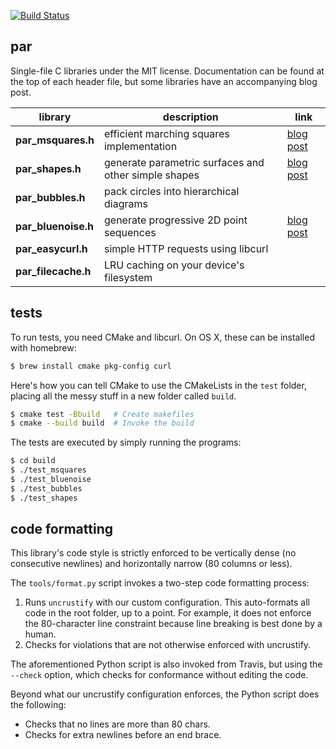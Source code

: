[![Build Status](https://travis-ci.org/prideout/par.svg?branch=master)](https://travis-ci.org/prideout/par)

## par

Single-file C libraries under the MIT license.  Documentation can be found at the top of each header file, but some libraries have an accompanying blog post.

library    | description  | link
------------------- | ---- | ---
**par_msquares.h** | efficient marching squares implementation | [blog post](http://github.prideout.net/marching-squares/)
**par_shapes.h** | generate parametric surfaces and other simple shapes | [blog post](http://github.prideout.net/shapes/)
**par_bubbles.h** | pack circles into hierarchical diagrams |
**par_bluenoise.h** | generate progressive 2D point sequences | [blog post](http://github.prideout.net/recursive-wang-tiles/)
**par_easycurl.h** | simple HTTP requests using libcurl |
**par_filecache.h** | LRU caching on your device's filesystem |

## tests

To run tests, you need CMake and libcurl.  On OS X, these can be installed with homebrew:

```bash
$ brew install cmake pkg-config curl
```

Here's how you can tell CMake to use the CMakeLists in the `test` folder, placing all the messy stuff in a new folder called `build`.

```bash
$ cmake test -Bbuild   # Create makefiles
$ cmake --build build  # Invoke the build
```

The tests are executed by simply running the programs:
```bash
$ cd build
$ ./test_msquares
$ ./test_bluenoise
$ ./test_bubbles
$ ./test_shapes
```

## code formatting

This library's code style is strictly enforced to be vertically dense (no consecutive newlines) and horizontally narrow (80 columns or less).

The `tools/format.py` script invokes a two-step code formatting process:

1. Runs `uncrustify` with our custom configuration.  This auto-formats all code in the root folder, up to a point.  For example, it does not enforce the 80-character line constraint because line breaking is best done by a human.
1. Checks for violations that are not otherwise enforced with uncrustify.

The aforementioned Python script is also invoked from Travis, but using the `--check` option, which checks for conformance without editing the code.

Beyond what our uncrustify configuration enforces, the Python script does the following:

- Checks that no lines are more than 80 chars.
- Checks for extra newlines before an end brace.
